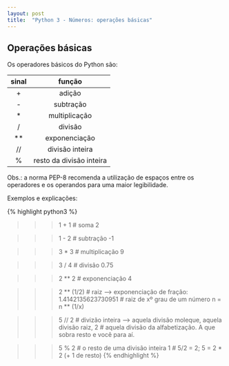 ```yaml
---
layout: post
title:  "Python 3 - Números: operações básicas" 
---
```



## Operações básicas

Os operadores básicos do Python são:

| sinal | função                |
|:--:|:------------------------:|
| +  | adição                   |
| -  | subtração                |
| *  | multiplicação            |
| /  | divisão                  |
| ** | exponenciação            |
| // | divisão inteira          |
| %  | resto da divisão inteira |

Obs.: a norma PEP-8 recomenda a utilização de espaços entre os operadores e os operandos para uma maior legibilidade.

Exemplos e explicações:

{% highlight python3 %}
>>> 1 + 1  # soma
2

>>> 1 - 2  # subtração
-1

>>> 3 * 3  # multiplicação
9

>>> 3 / 4  # divisão
0.75

>>> 2 ** 2  # exponenciação
4

>>> 2 ** (1/2)      # raiz --> exponenciação de fração:
1.4142135623730951  # raiz de xº grau de um número n = n ** (1/x)

>>> 5 // 2  # divizão inteira --> aquela divisão moleque, aquela divisão raiz,
2           # aquela divisão da alfabetização. A que sobra resto e você para aí.

>>> 5 % 2   # o resto de uma divisão inteira
1           # 5/2 = 2; 5 = 2 * 2 (+ 1 de resto)
{% endhighlight %}


